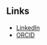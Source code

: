 ## Links
- [LinkedIn](https://www.linkedin.com/in/nmboyle)
- [ORCID](https://orcid.org/0000-0003-1939-5017)
